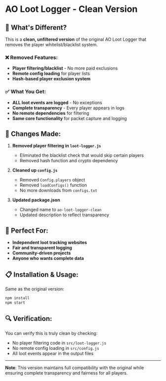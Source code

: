 # AO Loot Logger - Clean Version

## 🚀 What's Different?

This is a **clean, unfiltered version** of the original AO Loot Logger that removes the player whitelist/blacklist system.

### ❌ Removed Features:
- **Player filtering/blacklist** - No more paid exclusions
- **Remote config loading** for player lists
- **Hash-based player exclusion system**

### ✅ What You Get:
- **ALL loot events are logged** - No exceptions
- **Complete transparency** - Every player appears in logs
- **No remote dependencies** for filtering
- **Same core functionality** for packet capture and logging

## 🔧 Changes Made:

1. **Removed player filtering in `loot-logger.js`**
   - Eliminated the blacklist check that would skip certain players
   - Removed hash function and crypto dependency

2. **Cleaned up `config.js`**
   - Removed `Config.players` object
   - Removed `loadConfigs()` function
   - No more downloads from `configs.txt`

3. **Updated package.json**
   - Changed name to `ao-loot-logger-clean`
   - Updated description to reflect transparency

## 🎯 Perfect For:

- **Independent loot tracking websites**
- **Fair and transparent logging**
- **Community-driven projects**
- **Anyone who wants complete data**

## 📋 Installation & Usage:

Same as the original version:

```bash
npm install
npm start
```

## 🔍 Verification:

You can verify this is truly clean by checking:
- No player filtering code in `src/loot-logger.js` 
- No remote config loading in `src/config.js`
- All loot events appear in the output files

---

**Note**: This version maintains full compatibility with the original while ensuring complete transparency and fairness for all players.
